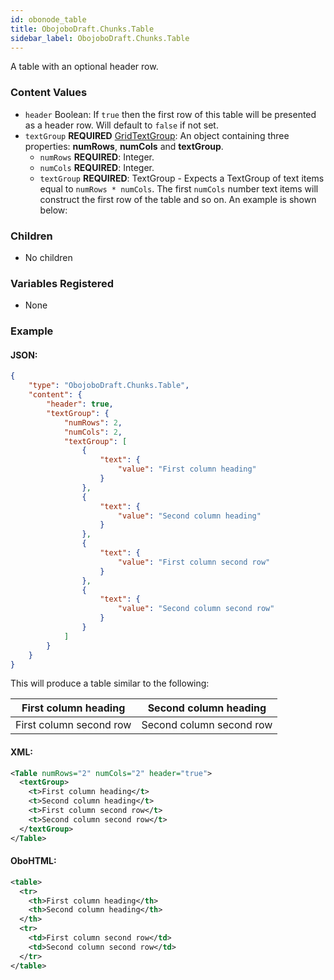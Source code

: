 ```yaml
---
id: obonode_table
title: ObojoboDraft.Chunks.Table
sidebar_label: ObojoboDraft.Chunks.Table
---
```


A table with an optional header row.

### Content Values

* `header` Boolean: If `true` then the first row of this table will be presented as a header row. Will default to `false` if not set.
* `textGroup` **REQUIRED** [GridTextGroup](content_gridtextgroup): An object containing three properties: **numRows**, **numCols** and **textGroup**.
  * `numRows` **REQUIRED**: Integer.
  * `numCols` **REQUIRED**: Integer.
  * `textGroup` **REQUIRED**: TextGroup - Expects a TextGroup of text items equal to `numRows * numCols`. The first `numCols` number text items will construct the first row of the table and so on. An example is shown below:

### Children

* No children

### Variables Registered

* None

### Example

#### JSON:

```json
{
	"type": "ObojoboDraft.Chunks.Table",
	"content": {
		"header": true,
		"textGroup": {
			"numRows": 2,
			"numCols": 2,
			"textGroup": [
				{
					"text": {
						"value": "First column heading"
					}
				},
				{
					"text": {
						"value": "Second column heading"
					}
				},
				{
					"text": {
						"value": "First column second row"
					}
				},
				{
					"text": {
						"value": "Second column second row"
					}
				}
			]
		}
	}
}
```

This will produce a table similar to the following:

| First column heading    | Second column heading    |
| ----------------------- | ------------------------ |
| First column second row | Second column second row |

#### XML:

```xml
<Table numRows="2" numCols="2" header="true">
  <textGroup>
    <t>First column heading</t>
    <t>Second column heading</t>
    <t>First column second row</t>
    <t>Second column second row</t>
  </textGroup>
</Table>
```

#### OboHTML:

```xml
<table>
  <tr>
    <th>First column heading</th>
    <th>Second column heading</th>
  </th>
  <tr>
    <td>First column second row</td>
    <td>Second column second row</td>
  </tr>
</table>
```
